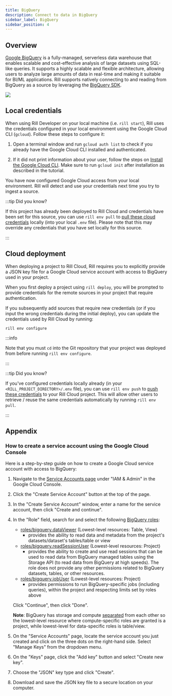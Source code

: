 ```yaml
---
title: BigQuery 
description: Connect to data in BigQuery
sidebar_label: BigQuery
sidebar_position: 4
---
```


<!-- WARNING: There are links to this page in source code. If you move it, find and replace the links and consider adding a redirect in docusaurus.config.js. -->

## Overview

[Google BigQuery](https://cloud.google.com/bigquery/docs) is a fully-managed, serverless data warehouse that enables scalable and cost-effective analysis of large datasets using SQL-like queries. It supports a highly scalable and flexible architecture, allowing users to analyze large amounts of data in real-time and making it suitable for BI/ML applications. Rill supports natively connecting to and reading from BigQuery as a source by leveraging the [BigQuery SDK](https://cloud.google.com/bigquery/docs/reference/libraries).

<img src = '/img/reference/connectors/bigquery/bigquery.png' class='rounded-png' />
<br />

## Local credentials

When using Rill Developer on your local machine (i.e. `rill start`), Rill uses the credentials configured in your local environment using the Google Cloud CLI (`gcloud`). Follow these steps to configure it:

1. Open a terminal window and run `gcloud auth list` to check if you already have the Google Cloud CLI installed and authenticated. 

2. If it did not print information about your user, follow the steps on [Install the Google Cloud CLI](https://cloud.google.com/sdk/docs/install-sdk). Make sure to run `gcloud init` after installation as described in the tutorial.

You have now configured Google Cloud access from your local environment. Rill will detect and use your credentials next time you try to ingest a source.

:::tip Did you know?

If this project has already been deployed to Rill Cloud and credentials have been set for this source, you can use `rill env pull` to [pull these cloud credentials](/build/credentials/credentials.md#rill-env-pull) locally (into your local `.env` file). Please note that this may override any credentials that you have set locally for this source.

:::

## Cloud deployment

When deploying a project to Rill Cloud, Rill requires you to explicitly provide a JSON key file for a Google Cloud service account with access to BigQuery used in your project. 

When you first deploy a project using `rill deploy`, you will be prompted to provide credentials for the remote sources in your project that require authentication.

If you subsequently add sources that require new credentials (or if you input the wrong credentials during the initial deploy), you can update the credentials used by Rill Cloud by running:
```
rill env configure
```

:::info

Note that you must `cd` into the Git repository that your project was deployed from before running `rill env configure`.

:::

:::tip Did you know?

If you've configured credentials locally already (in your `<RILL_PROJECT_DIRECTORY>/.env` file), you can use `rill env push` to [push these credentials](/build/credentials/credentials.md#rill-env-push) to your Rill Cloud project. This will allow other users to retrieve / reuse the same credentials automatically by running `rill env pull`.

:::

## Appendix

### How to create a service account using the Google Cloud Console

Here is a step-by-step guide on how to create a Google Cloud service account with access to BigQuery:

1. Navigate to the [Service Accounts page](https://console.cloud.google.com/iam-admin/serviceaccounts) under "IAM & Admin" in the Google Cloud Console.

2. Click the "Create Service Account" button at the top of the page.

3. In the "Create Service Account" window, enter a name for the service account, then click "Create and continue".

4. In the "Role" field, search for and select the following [BigQuery roles](https://cloud.google.com/bigquery/docs/access-control): 
   - [roles/bigquery.dataViewer](https://cloud.google.com/bigquery/docs/access-control#bigquery.dataViewer) (Lowest-level resources: Table, View)
     - provides the ability to read data and metadata from the project's datasets/dataset's tables/table or view
   - [roles/bigquery.readSessionUser](https://cloud.google.com/bigquery/docs/access-control#bigquery.readSessionUser) (Lowest-level resources: Project)
     - provides the ability to create and use read sessions that can be used to read data from BigQuery managed tables using the Storage API (to read data from BigQuery at high speeds). The role does not provide any other permissions related to BigQuery datasets, tables, or other resources.
   - [roles/bigquery.jobUser](https://cloud.google.com/bigquery/docs/access-control#bigquery.jobUser) (Lowest-level resources: Project)
     - provides permissions to run BigQuery-specific jobs (including queries), within the project and respecting limits set by roles above

   Click "Continue", then click "Done".

   **Note**: BigQuery has storage and compute [separated](https://cloud.google.com/blog/products/bigquery/separation-of-storage-and-compute-in-bigquery) from each other so the lowest-level resource where compute-specific roles are granted is a project, while lowest-level for data-specific roles is table/view.

5. On the "Service Accounts" page, locate the service account you just created and click on the three dots on the right-hand side. Select "Manage Keys" from the dropdown menu.

6. On the "Keys" page, click the "Add key" button and select "Create new key".

7. Choose the "JSON" key type and click "Create".

8. Download and save the JSON key file to a secure location on your computer.
